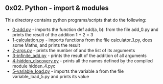 ## 0x02. Python - import & modules
This directory contains python programs/scripts that do the following:
- [0-add.py](0-add.py) - imports the function def add(a, b): from the file add_0.py and prints the result of the addition 1 + 2 = 3
- [1-calculation.py](1-calculation.py) - imports functions from the file calculator_1.py, does some Maths, and prints the result
- [2-args.py](2-args.py) - prints the number of and the list of its arguments
- [3-infinite_add.py](3-infinite_add.py) - prints the result of the addition of all arguments
- [4-hidden_discovery.py](4-hidden_discovery.py) - prints all the names defined by the compiled module hidden_4.pyc
- [5-variable_load.py](5-variable_load.py) - imports the variable a from the file variable_load_5.py and prints its value